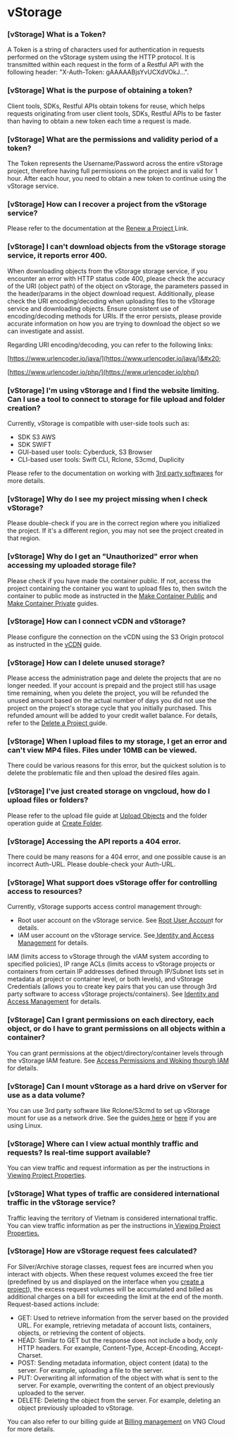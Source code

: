 # vStorage

### \[vStorage] What is a Token?

A Token is a string of characters used for authentication in requests performed on the vStorage system using the HTTP protocol. It is transmitted within each request in the form of a Restful API with the following header: "X-Auth-Token: gAAAAABjsYvUCXdVOkJ…".

### \[vStorage] What is the purpose of obtaining a token?

Client tools, SDKs, Restful APIs obtain tokens for reuse, which helps requests originating from user client tools, SDKs, Restful APIs to be faster than having to obtain a new token each time a request is made.

### \[vStorage] What are the permissions and validity period of a token?

The Token represents the Username/Password across the entire vStorage project, therefore having full permissions on the project and is valid for 1 hour. After each hour, you need to obtain a new token to continue using the vStorage service.

### \[vStorage] How can I recover a project from the vStorage service?

Please refer to the documentation at the [Renew a Project ](../vstorage/features-of-vstorage/working-with-projects/renew-a-project.md)Link.

### \[vStorage] I can't download objects from the vStorage storage service, it reports error 400.

When downloading objects from the vStorage storage service, if you encounter an error with HTTP status code 400, please check the accuracy of the URI (object path) of the object on vStorage, the parameters passed in the header/params in the object download request. Additionally, please check the URI encoding/decoding when uploading files to the vStorage service and downloading objects. Ensure consistent use of encoding/decoding methods for URIs. If the error persists, please provide accurate information on how you are trying to download the object so we can investigate and assist.

Regarding URI encoding/decoding, you can refer to the following links:

[https://www.urlencoder.io/java/](https://www.urlencoder.io/java/)&#x20;

[https://www.urlencoder.io/php/](https://www.urlencoder.io/php/)

### \[vStorage] I'm using vStorage and I find the website limiting. Can I use a tool to connect to storage for file upload and folder creation?

Currently, vStorage is compatible with user-side tools such as:

* SDK S3 AWS
* SDK SWIFT
* GUI-based user tools: Cyberduck, S3 Browser
* CLI-based user tools: Swift CLI, Rclone, S3cmd, Duplicity

&#x20;Please refer to the documentation on working with [3rd party softwares](../vstorage/3rd-party-softwares/) for more details.

### \[vStorage] Why do I see my project missing when I check vStorage?

Please double-check if you are in the correct region where you initialized the project. If it's a different region, you may not see the project created in that region.

### \[vStorage] Why do I get an "Unauthorized" error when accessing my uploaded storage file?

Please check if you have made the container public. If not, access the project containing the container you want to upload files to, then switch the container to public mode as instructed in the [Make Container Public](../vstorage/features-of-vstorage/working-with-containers/make-container-public.md) and[ Make Container Private](../vstorage/features-of-vstorage/working-with-containers/make-container-private.md) guides.

### \[vStorage] How can I connect vCDN and vStorage?

Please configure the connection on the vCDN using the S3 Origin protocol as instructed in the [vCDN](../vcdn.md) guide.

### \[vStorage] How can I delete unused storage?

Please access the administration page and delete the projects that are no longer needed. If your account is prepaid and the project still has usage time remaining, when you delete the project, you will be refunded the unused amount based on the actual number of days you did not use the project on the project's storage cycle that you initially purchased. This refunded amount will be added to your credit wallet balance. For details, refer to the [Delete a Project ](../vstorage/features-of-vstorage/working-with-projects/delete-a-project.md)guide.

### \[vStorage] When I upload files to my storage, I get an error and can't view MP4 files. Files under 10MB can be viewed.

There could be various reasons for this error, but the quickest solution is to delete the problematic file and then upload the desired files again.

### \[vStorage] I've just created storage on vngcloud, how do I upload files or folders?

Please refer to the upload file guide at [Upload Objects](../vstorage/features-of-vstorage/working-with-directories-and-objects/upload-objects.md) and the folder operation guide at [Create Folder](../vstorage/features-of-vstorage/working-with-directories-and-objects/working-with-directories.md).

### \[vStorage] Accessing the API reports a 404 error.

There could be many reasons for a 404 error, and one possible cause is an incorrect Auth-URL. Please double-check your Auth-URL.

### \[vStorage] What support does vStorage offer for controlling access to resources?

Currently, vStorage supports access control management through:

* Root user account on the vStorage service. See [Root User Accoun](../vstorage/identity-and-access-management/managing-vstorage-access-account/root-user-account.md)t for details.
* IAM user account on the vStorage service. See[ Identity and Access Management](../vstorage/identity-and-access-management/) for details.

IAM (limits access to vStorage through the vIAM system according to specified policies), IP range ACLs (limits access to vStorage projects or containers from certain IP addresses defined through IP/Subnet lists set in metadata at project or container level, or both levels), and vStorage Credentials (allows you to create key pairs that you can use through 3rd party software to access vStorage projects/containers). See [Identity and Access Management](../vstorage/identity-and-access-management/) for details.

### \[vStorage] Can I grant permissions on each directory, each object, or do I have to grant permissions on all objects within a container?

You can grant permissions at the object/directory/container levels through the vStorage IAM feature. See [Access Permissions and Woking thourgh IAM](../vstorage/identity-and-access-management/managing-access-to-vstorage-resources/access-permissions-and-working-through-iam/) for details.

### \[vStorage] Can I mount vStorage as a hard drive on vServer for use as a data volume?

You can use 3rd party software like Rclone/S3cmd to set up vStorage mount for use as a network drive. See the guides[ here](../vstorage/usecase/migrate-data/rclone-mount-vstorage-to-window-server.md) or [here](../vstorage/usecase/migrate-data/rclone-mount-vstorage-to-local-drive-on-linux-skip-to-end-of-metadata.md) if you are using Linux.

### \[vStorage] Where can I view actual monthly traffic and requests? Is real-time support available?

You can view traffic and request information as per the instructions in [Viewing Project Properties](../vstorage/features-of-vstorage/working-with-projects/viewing-project-properties.md).

### \[vStorage] What types of traffic are considered international traffic in the vStorage service?

Traffic leaving the territory of Vietnam is considered international traffic. You can view traffic information as per the instructions in[ Viewing Project Properties.](../vstorage/features-of-vstorage/working-with-projects/viewing-project-properties.md)

### \[vStorage] How are vStorage request fees calculated?

For Silver/Archive storage classes, request fees are incurred when you interact with objects. When these request volumes exceed the free tier (predefined by us and displayed on the interface when you [create a project](../vstorage/features-of-vstorage/working-with-projects/create-a-project.md)), the excess request volumes will be accumulated and billed as additional charges on a bill for exceeding the limit at the end of the month. Request-based actions include:

* GET: Used to retrieve information from the server based on the provided URL. For example, retrieving metadata of account lists, containers, objects, or retrieving the content of objects.
* HEAD: Similar to GET but the response does not include a body, only HTTP headers. For example, Content-Type, Accept-Encoding, Accept-Charset.
* POST: Sending metadata information, object content (data) to the server. For example, uploading a file to the server.
* PUT: Overwriting all information of the object with what is sent to the server. For example, overwriting the content of an object previously uploaded to the server.
* DELETE: Deleting the object from the server. For example, deleting an object previously uploaded to vStorage.&#x20;

You can also refer to our billing guide at [Billing management](../billing-management.md) on VNG Cloud for more details.
